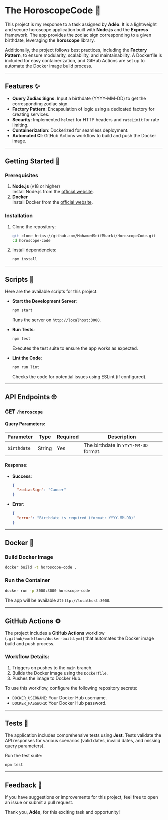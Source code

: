 # The HoroscopeCode 🌌

This project is my response to a task assigned by **Adéo**. It is a lightweight and secure horoscope application built with **Node.js** and the **Express** framework. The app provides the zodiac sign corresponding to a given birthdate, leveraging the **horoscope** library.

Additionally, the project follows best practices, including the **Factory Pattern**, to ensure modularity, scalability, and maintainability. A Dockerfile is included for easy containerization, and GitHub Actions are set up to automate the Docker image build process.

---

## Features ✨

- **Query Zodiac Signs**: Input a birthdate (YYYY-MM-DD) to get the corresponding zodiac sign.
- **Factory Pattern**: Encapsulation of logic using a dedicated factory for creating services.
- **Security**: Implemented `helmet` for HTTP headers and `rateLimit` for rate limiting.
- **Containerization**: Dockerized for seamless deployment.
- **Automated CI**: GitHub Actions workflow to build and push the Docker image.

---

## Getting Started 🚀

### Prerequisites

1. **Node.js** (v18 or higher)  
   Install Node.js from the [official website](https://nodejs.org/).
2. **Docker**  
   Install Docker from the [official website](https://www.docker.com/).

### Installation

1. Clone the repository:

   ```bash
   git clone https://github.com/MohamedSeifMbarki/HoroscopeCode.git
   cd horoscope-code
   ```

2. Install dependencies:
   ```bash
   npm install
   ```

---

## Scripts 📜

Here are the available scripts for this project:

- **Start the Development Server**:

  ```bash
  npm start
  ```

  Runs the server on `http://localhost:3000`.

- **Run Tests**:

  ```bash
  npm test
  ```

  Executes the test suite to ensure the app works as expected.

- **Lint the Code**:
  ```bash
  npm run lint
  ```
  Checks the code for potential issues using ESLint (if configured).

---

## API Endpoints 🌐

### **GET** `/horoscope`

#### Query Parameters:

| Parameter   | Type   | Required | Description                           |
| ----------- | ------ | -------- | ------------------------------------- |
| `birthdate` | String | Yes      | The birthdate in `YYYY-MM-DD` format. |

#### Response:

- **Success**:
  ```json
  {
    "zodiacSign": "Cancer"
  }
  ```
- **Error**:
  ```json
  {
    "error": "Birthdate is required (format: YYYY-MM-DD)"
  }
  ```

---

## Docker 🐳

### Build Docker Image

```bash
docker build -t horoscope-code .
```

### Run the Container

```bash
docker run -p 3000:3000 horoscope-code
```

The app will be available at `http://localhost:3000`.

---

## GitHub Actions ⚙️

The project includes a **GitHub Actions** workflow (`.github/workflows/docker-build.yml`) that automates the Docker image build and push process.

### Workflow Details:

1. Triggers on pushes to the `main` branch.
2. Builds the Docker image using the `Dockerfile`.
3. Pushes the image to Docker Hub.

To use this workflow, configure the following repository secrets:

- `DOCKER_USERNAME`: Your Docker Hub username.
- `DOCKER_PASSWORD`: Your Docker Hub password.

---

## Tests 🧬

The application includes comprehensive tests using **Jest**. Tests validate the API responses for various scenarios (valid dates, invalid dates, and missing query parameters).

Run the test suite:

```bash
npm test
```

---

## Feedback 🙌

If you have suggestions or improvements for this project, feel free to open an issue or submit a pull request.

Thank you, **Adéo**, for this exciting task and opportunity!
